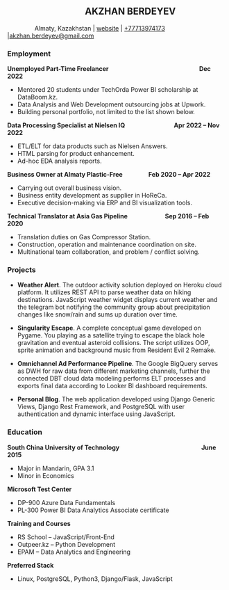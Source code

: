 ##                                     AKZHAN BERDEYEV

                Almaty, Kazakhstan | [website](https://almpf.kz) | [+77713974173](https://t.me/akzhan_berdi) |[akzhan.berdeyev@gmail.com](mailto:akzhan.berdeyev@gmail.com)

### Employment

**Unemployed Part-Time Freelancer                                                               Dec 2022**

- Mentored 20 students under TechOrda Power BI scholarship at DataBoom.kz.
- Data Analysis and Web Development outsourcing jobs at Upwork.
- Building personal portfolio, not limited to the list shown below.

**Data Processing Specialist at Nielsen IQ                                  Apr 2022 – Nov 2022**

- ETL/ELT for data products such as Nielsen Answers.
- HTML parsing for product enhancement.
- Ad-hoc EDA analysis reports.

**Business Owner at Almaty Plastic-Free                  Feb 2020 – Apr 2022**

- Carrying out overall business vision.
- Business entity development as supplier in HoReCa.
- Executive decision-making via ERP and BI visualization tools.

**Technical Translator at Asia Gas Pipeline                          Sep 2016 – Feb 2020**

- Translation duties on Gas Compressor Station.
- Construction, operation and maintenance coordination on site.
- Multinational team collaboration, and problem / conflict solving.

### **Projects**

- **Weather Alert**. The outdoor activity solution deployed on Heroku
   cloud platform. It utilizes REST API to parse weather data on hiking
   destinations. JavaScript weather widget displays current weather and the telegram
   bot notifying the community group about precipitation changes like snow/rain
   and sums up duration over time.
  
- **Singularity Escape**. A complete conceptual game developed on Pygame.
   You playing as a satellite trying to escape the black hole gravitation and
   eventual asteroid collisions. The script utilizes OOP, sprite animation
   and background music from Resident Evil 2 Remake.
  
- **Omnichannel Ad Performance Pipeline**. The Google BigQuery serves as DWH for raw data from different marketing channels, further the connected DBT cloud data
   modeling performs ELT processes and exports final data according to Looker
   BI dashboard requirements.
  
- **Personal Blog**. The web application developed using Django
   Generic Views, Django Rest Framework, and PostgreSQL with user
   authentication and dynamic interface using JavaScript.
  

### Education

**South China University of Technology                                                         June 2015**

- Major in Mandarin, GPA 3.1
- Minor in Economics

**Microsoft Test Center**

- DP-900 Azure Data Fundamentals
- PL-300 Power BI Data Analytics Associate certificate

**Training and Courses**

- RS School – JavaScript/Front-End
- Outpeer.kz – Python Development
- EPAM – Data Analytics and Engineering

**Preferred Stack**

- Linux, PostgreSQL, Python3, Django/Flask, JavaScript
